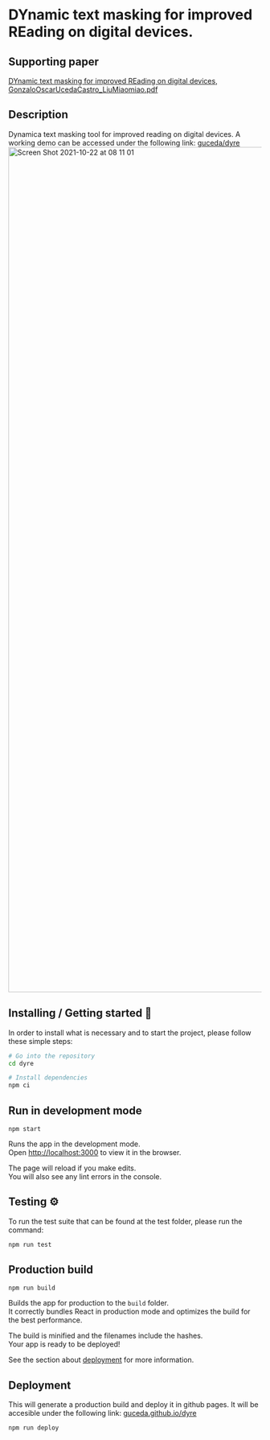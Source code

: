 # DYnamic text masking for improved REading on digital devices.

## Supporting paper
[DYnamic text masking for improved REading on digital devices, GonzaloOscarUcedaCastro_LiuMiaomiao.pdf](https://github.com/guceda/dyre/files/7394414/GonzaloOscarUcedaCastro_LiuMiaomiao_Final_Report_20201129.pdf)

## Description
Dynamica text masking tool for improved reading on digital devices. A working demo can be accessed under the following link: [guceda/dyre](https://guceda.github.io/dyre/)
<img width="1680" alt="Screen Shot 2021-10-22 at 08 11 01" src="https://user-images.githubusercontent.com/16487828/138396662-08748a0c-1175-40fd-a66e-0b20bc455abd.png">

## Installing / Getting started 🔧

In order to install what is necessary and to start the project, please follow these simple steps:

```sh
# Go into the repository
cd dyre

# Install dependencies
npm ci
```

## Run in development mode

`npm start`

Runs the app in the development mode.<br />
Open [http://localhost:3000](http://localhost:3000) to view it in the browser.

The page will reload if you make edits.<br />
You will also see any lint errors in the console.

## Testing ⚙️

To run the test suite that can be found at the test folder, please run the command:

```sh
npm run test
```

## Production build

`npm run build`

Builds the app for production to the `build` folder.<br />
It correctly bundles React in production mode and optimizes the build for the best performance.

The build is minified and the filenames include the hashes.<br />
Your app is ready to be deployed!

See the section about [deployment](https://facebook.github.io/create-react-app/docs/deployment) for more information.

## Deployment

This will generate a production build and deploy it in github pages. It will be accesible under the following link:
[guceda.github.io/dyre](https://guceda.github.io/dyre/)

```sh
npm run deploy
```
